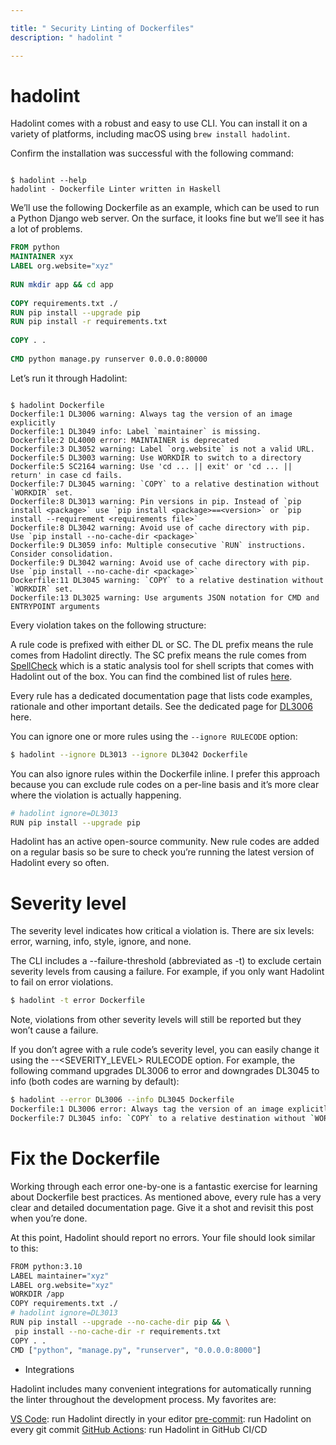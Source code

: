 ```yaml
---

title: " Security Linting of Dockerfiles"
description: " hadolint "

---
```



# hadolint

Hadolint comes with a robust and easy to use CLI. You can install it on a variety of platforms, including macOS using `brew install hadolint`.

Confirm the installation was successful with the following command:

```

$ hadolint --help
hadolint - Dockerfile Linter written in Haskell

```
We’ll use the following Dockerfile as an example, which can be used to run a Python Django web server. On the surface, it looks fine but we’ll see it has a lot of problems.

```Dockerfile
FROM python
MAINTAINER xyx
LABEL org.website="xyz"
 
RUN mkdir app && cd app
 
COPY requirements.txt ./
RUN pip install --upgrade pip
RUN pip install -r requirements.txt
 
COPY . .
 
CMD python manage.py runserver 0.0.0.0:80000


```

Let’s run it through Hadolint:

```bsh

$ hadolint Dockerfile
Dockerfile:1 DL3006 warning: Always tag the version of an image explicitly
Dockerfile:1 DL3049 info: Label `maintainer` is missing.
Dockerfile:2 DL4000 error: MAINTAINER is deprecated
Dockerfile:3 DL3052 warning: Label `org.website` is not a valid URL.
Dockerfile:5 DL3003 warning: Use WORKDIR to switch to a directory
Dockerfile:5 SC2164 warning: Use 'cd ... || exit' or 'cd ... || return' in case cd fails.
Dockerfile:7 DL3045 warning: `COPY` to a relative destination without `WORKDIR` set.
Dockerfile:8 DL3013 warning: Pin versions in pip. Instead of `pip install <package>` use `pip install <package>==<version>` or `pip install --requirement <requirements file>`
Dockerfile:8 DL3042 warning: Avoid use of cache directory with pip. Use `pip install --no-cache-dir <package>`
Dockerfile:9 DL3059 info: Multiple consecutive `RUN` instructions. Consider consolidation.
Dockerfile:9 DL3042 warning: Avoid use of cache directory with pip. Use `pip install --no-cache-dir <package>`
Dockerfile:11 DL3045 warning: `COPY` to a relative destination without `WORKDIR` set.
Dockerfile:13 DL3025 warning: Use arguments JSON notation for CMD and ENTRYPOINT arguments

```

Every violation takes on the following structure:

A rule code is prefixed with either DL or SC. The DL prefix means the rule comes from Hadolint directly. The SC prefix means the rule comes from [SpellCheck](https://github.com/koalaman/shellcheck) which is a static analysis tool for shell scripts that comes with Hadolint out of the box. You can find the combined list of rules [here](https://github.com/hadolint/hadolint#rules).

Every rule has a dedicated documentation page that lists code examples, rationale and other important details. See the dedicated page for [DL3006](https://github.com/hadolint/hadolint/wiki/DL3006) here.

You can ignore one or more rules using the `--ignore RULECODE` option:

```bash
$ hadolint --ignore DL3013 --ignore DL3042 Dockerfile

```
You can also ignore rules within the Dockerfile inline. I prefer this approach because you can exclude rule codes on a per-line basis and it’s more clear where the violation is actually happening.

```bash
# hadolint ignore=DL3013
RUN pip install --upgrade pip
```

Hadolint has an active open-source community. New rule codes are added on a regular basis so be sure to check you’re running the latest version of Hadolint every so often.

# Severity level


The severity level indicates how critical a violation is. There are six levels: error, warning, info, style, ignore, and none.

The CLI includes a --failure-threshold (abbreviated as -t) to exclude certain severity levels from causing a failure. For example, if you only want Hadolint to fail on error violations.

```bash
$ hadolint -t error Dockerfile

```
Note, violations from other severity levels will still be reported but they won’t cause a failure.

If you don’t agree with a rule code’s severity level, you can easily change it using the --<SEVERITY_LEVEL> RULECODE option. For example, the following command upgrades DL3006 to error and downgrades DL3045 to info (both codes are warning by default):

```bash
$ hadolint --error DL3006 --info DL3045 Dockerfile
Dockerfile:1 DL3006 error: Always tag the version of an image explicitly
Dockerfile:7 DL3045 info: `COPY` to a relative destination without `WORKDIR` set.

```

# Fix the Dockerfile

Working through each error one-by-one is a fantastic exercise for learning about Dockerfile best practices. As mentioned above, every rule has a very clear and detailed documentation page. Give it a shot and revisit this post when you’re done.

At this point, Hadolint should report no errors. Your file should look similar to this:

```bash
FROM python:3.10
LABEL maintainer="xyz"
LABEL org.website="xyz"
WORKDIR /app
COPY requirements.txt ./
# hadolint ignore=DL3013
RUN pip install --upgrade --no-cache-dir pip && \
 pip install --no-cache-dir -r requirements.txt
COPY . .
CMD ["python", "manage.py", "runserver", "0.0.0.0:8000"]

```

- Integrations

Hadolint includes many convenient integrations for automatically running the linter throughout the development process. My favorites are:

[VS Code](https://github.com/hadolint/hadolint/blob/master/docs/INTEGRATION.md#vs-code): run Hadolint directly in your editor
[pre-commit](https://github.com/hadolint/hadolint/blob/master/docs/INTEGRATION.md#pre-commit): run Hadolint on every git commit
[GitHub Actions](https://github.com/hadolint/hadolint/blob/master/docs/INTEGRATION.md#github-actions): run Hadolint in GitHub CI/CD
